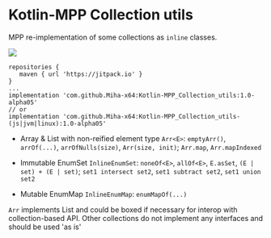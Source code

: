 
# Kotlin-MPP Collection utils

MPP re-implementation of some collections as `inline` classes.

[![](https://jitpack.io/v/Miha-x64/Kotlin-MPP_Collection_utils.svg)](https://jitpack.io/#Miha-x64/Kotlin-MPP_Collection_utils)
 ```
repositories {
    maven { url 'https://jitpack.io' }
}
...
implementation 'com.github.Miha-x64:Kotlin-MPP_Collection_utils:1.0-alpha05'
// or
implementation 'com.github.Miha-x64:Kotlin-MPP_Collection_utils-(js|jvm|linux):1.0-alpha05'
```

* Array & List with non-reified element type `Arr<E>`:
  `emptyArr()`, `arrOf(...)`, `arrOfNulls(size)`, `Arr(size, init)`; `Arr.map`, `Arr.mapIndexed`

* Immutable EnumSet `InlineEnumSet`:
  `noneOf<E>`, `allOf<E>`, `E.asSet`, `(E | set) + (E | set)`;
  `set1 intersect set2`, `set1 subtract set2`, `set1 union set2` 
  
* Mutable EnumMap `InlineEnumMap`:
  `enumMapOf(...)`


`Arr` implements List and could be boxed if necessary for interop with collection-based API.
Other collections do not implement any interfaces and should be used 'as is'
